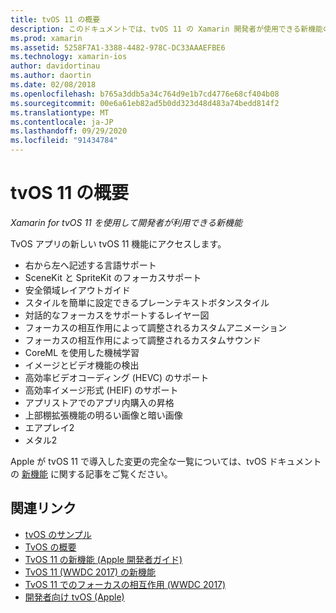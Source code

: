 ```yaml
---
title: tvOS 11 の概要
description: このドキュメントでは、tvOS 11 の Xamarin 開発者が使用できる新機能の概要と、Apple のリリースノートへのリンクを示します。
ms.prod: xamarin
ms.assetid: 5258F7A1-3388-4482-978C-DC33AAAEFBE6
ms.technology: xamarin-ios
author: davidortinau
ms.author: daortin
ms.date: 02/08/2018
ms.openlocfilehash: b765a3ddb5a34c764d9e1b7cd4776e68cf404b08
ms.sourcegitcommit: 00e6a61eb82ad5b0dd323d48d483a74bedd814f2
ms.translationtype: MT
ms.contentlocale: ja-JP
ms.lasthandoff: 09/29/2020
ms.locfileid: "91434784"
---
```

# <a name="introduction-to-tvos-11"></a>tvOS 11 の概要

_Xamarin for tvOS 11 を使用して開発者が利用できる新機能_

TvOS アプリの新しい tvOS 11 機能にアクセスします。

- 右から左へ記述する言語サポート 
- SceneKit と SpriteKit のフォーカスサポート
- 安全領域レイアウトガイド 
- スタイルを簡単に設定できるプレーンテキストボタンスタイル
- 対話的なフォーカスをサポートするレイヤー図
- フォーカスの相互作用によって調整されるカスタムアニメーション
- フォーカスの相互作用によって調整されるカスタムサウンド
- CoreML を使用した機械学習
- イメージとビデオ機能の検出
- 高効率ビデオコーディング (HEVC) のサポート
- 高効率イメージ形式 (HEIF) のサポート
- アプリストアでのアプリ内購入の昇格
- 上部棚拡張機能の明るい画像と暗い画像
- エアプレイ2
- メタル2

Apple が tvOS 11 で導入した変更の完全な一覧については、tvOS ドキュメントの [新機能](https://developer.apple.com/library/content/releasenotes/General/WhatsNewinTVOS/Articles/tvOS_11_0.html) に関する記事をご覧ください。

## <a name="related-links"></a>関連リンク

- [tvOS のサンプル](/samples/browse/?products=xamarin&term=Xamarin.iOS%2btvOS)
- [TvOS の概要](~/ios/tvos/index.md)
- [TvOS 11 の新機能 (Apple 開発者ガイド)](https://developer.apple.com/library/content/releasenotes/General/WhatsNewinTVOS/Articles/tvOS_11_0.html)
- [TvOS 11 (WWDC 2017) の新機能](https://developer.apple.com/videos/play/wwdc2017/209/)
- [TvOS 11 でのフォーカスの相互作用 (WWDC 2017)](https://developer.apple.com/videos/play/wwdc2017/224/)
- [開発者向け tvOS (Apple)](https://developer.apple.com/tvos/)